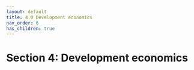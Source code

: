 ```yaml
---
layout: default
title: 4.0 Development economics
nav_order: 6
has_children: true
---
```


# Section 4: Development economics
